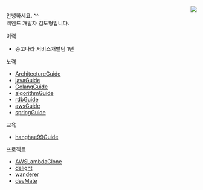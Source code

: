 <img align='right' src="http://mazassumnida.wtf/api/v2/generate_badge?boj=dohyung97022">    

안녕하세요. ^^    
백엔드 개발자 김도형입니다.   

이력
  * 중고나라 서비스개발팀 1년

노력
  * [ArchitectureGuide](https://github.com/dohyung97022/ArchitectureGuide)
  * [javaGuide](https://github.com/dohyung97022/javaGuide)
  * [GolangGuide](https://github.com/dohyung97022/GolangGuide)
  * [algorithmGuide](https://github.com/dohyung97022/algorithmGuide)
  * [rdbGuide](https://github.com/dohyung97022/RDBGuide)
  * [awsGuide](https://github.com/dohyung97022/awsGuide)
  * [springGuide](https://github.com/dohyung97022/springGuide)

교육
  * [hanghae99Guide](https://github.com/dohyung97022/hangHae99Guide)

프로젝트
  * [AWSLambdaClone](https://github.com/dohyung97022/AWSLambdaClone)
  * [delight](https://github.com/Team-Delight/Delight-Server)
  * [wanderer](https://github.com/hanghaeWeek1Team12/wanderer)
  * [devMate](https://github.com/hanghaeWeek5Team21)
